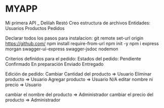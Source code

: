 # MYAPP
Mi primera API _ Delilah Restó
Creo estructura de archivos
Entidades:
    Usuarios
    Productos
    Pedidos

Declarar todos los pasos para instalacion: 
git remote set-url origin https://github.com/
npm install require-from-url
npm init -y npm i express morgan swagger-ui-express swagger-jsdoc nodemon





Criterios definidos para el pedido:
Estados del pedido:
		Pendiente
		Confirmado
		En preparación
		Enviado
		Entregado

Edición de pedido:
Cambiar Cantidad del producto   =>	Usuario
Eliminar producto	            =>  Usuario
Agregar producto	            =>  Usuario
N/A editar nombre ni precio	    =>  Usuario
	
cambiar el nombre del producto	=> Administrador
cambiar el precio del producto	=> Administrador



